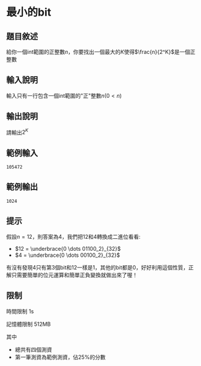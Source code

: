 # 最小的bit

## 題目敘述
給你一個int範圍的正整數$n$，你要找出一個最大的$K$使得$\frac{n}{2^K}$是一個正整數

## 輸入說明
輸入只有一行包含一個int範圍的"正"整數$n(0<n)$

## 輸出說明
請輸出$2^K$

## 範例輸入
```
105472
```

## 範例輸出
```
1024
```

## 提示
假設$n=12$，則答案為$4$，我們把$12$和$4$轉換成二進位看看:

  * $12 = \underbrace{0 \dots 01100_2}_{32}$
  * $4 = \underbrace{0 \dots 00100_2}_{32}$

有沒有發現$4$只有第3個bit和$12$一樣是1，其他的bit都是0，好好利用這個性質，正解只需要簡單的位元運算和簡單正負變換就做出來了喔！

## 限制
時間限制 1s

記憶體限制 512MB

其中
  * 總共有四個測資
  * 第一筆測資為範例測資，佔25%的分數
